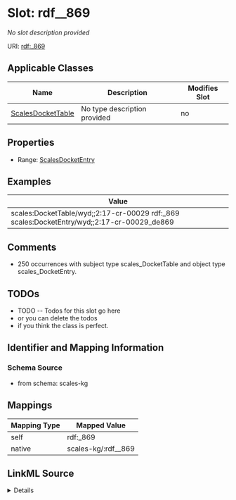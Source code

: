 

# Slot: rdf__869


_No slot description provided_





URI: [rdf:_869](http://www.w3.org/1999/02/22-rdf-syntax-ns#_869)



<!-- no inheritance hierarchy -->





## Applicable Classes

| Name | Description | Modifies Slot |
| --- | --- | --- |
| [ScalesDocketTable](../classes/ScalesDocketTable.md) | No type description provided |  no  |







## Properties

* Range: [ScalesDocketEntry](../classes/ScalesDocketEntry.md)






## Examples

| Value |
| --- |
| scales:DocketTable/wyd;;2:17-cr-00029 rdf:_869 scales:DocketEntry/wyd;;2:17-cr-00029_de869 |

## Comments

* 250 occurrences with subject type scales_DocketTable and object type scales_DocketEntry.

## TODOs

* TODO -- Todos for this slot go here
* or you can delete the todos
* if you think the class is perfect.

## Identifier and Mapping Information







### Schema Source


* from schema: scales-kg




## Mappings

| Mapping Type | Mapped Value |
| ---  | ---  |
| self | rdf:_869 |
| native | scales-kg/:rdf__869 |




## LinkML Source

<details>
```yaml
name: rdf__869
description: No slot description provided
todos:
- TODO -- Todos for this slot go here
- or you can delete the todos
- if you think the class is perfect.
comments:
- 250 occurrences with subject type scales_DocketTable and object type scales_DocketEntry.
examples:
- value: scales:DocketTable/wyd;;2:17-cr-00029 rdf:_869 scales:DocketEntry/wyd;;2:17-cr-00029_de869
from_schema: scales-kg
rank: 1000
slot_uri: rdf:_869
alias: rdf__869
domain_of:
- scales_DocketTable
range: scales_DocketEntry

```
</details>